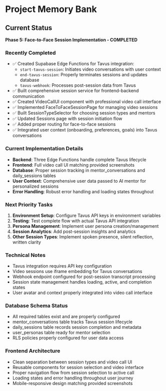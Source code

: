 # Project Memory Bank

## Current Status
**Phase 5: Face-to-Face Session Implementation - COMPLETED**

### Recently Completed
- ✅ Created Supabase Edge Functions for Tavus integration:
  - `start-tavus-session`: Initiates video conversations with user context
  - `end-tavus-session`: Properly terminates sessions and updates database
  - `tavus-webhook`: Processes post-session data from Tavus
- ✅ Built comprehensive session service for frontend-backend communication
- ✅ Created VideoCallUI component with professional video call interface
- ✅ Implemented FaceToFaceSessionPage for managing video sessions
- ✅ Built SessionTypeSelector for choosing session types and mentors
- ✅ Updated Sessions page with session initiation flow
- ✅ Added proper routing for face-to-face sessions
- ✅ Integrated user context (onboarding, preferences, goals) into Tavus conversations

### Current Implementation Details
- **Backend**: Three Edge Functions handle complete Tavus lifecycle
- **Frontend**: Full video call UI matching provided screenshots
- **Database**: Proper session tracking in mentor_conversations and daily_sessions tables
- **User Context**: Comprehensive user data passed to AI mentor for personalized sessions
- **Error Handling**: Robust error handling and loading states throughout

### Next Priority Tasks
1. **Environment Setup**: Configure Tavus API keys in environment variables
2. **Testing**: Test complete flow with actual Tavus API integration
3. **Persona Management**: Implement user persona creation/management
4. **Session Analytics**: Add post-session insights and analytics
5. **Other Session Types**: Implement spoken presence, silent reflection, written clarity

### Technical Notes
- Tavus integration requires API key configuration
- Video sessions use iframe embedding for Tavus conversations
- Webhook endpoint configured for post-session transcript processing
- Session state management handles loading, active, and completion states
- User avatar and context properly integrated into video call interface

### Database Schema Status
- All required tables exist and are properly configured
- mentor_conversations table tracks Tavus session lifecycle
- daily_sessions table records session completion and metadata
- user_personas table ready for mentor selection
- RLS policies properly configured for user data access

### Frontend Architecture
- Clean separation between session types and video call UI
- Reusable components for session selection and video interface
- Proper navigation flow from session selection to active call
- Loading states and error handling throughout user journey
- Mobile-responsive design matching provided screenshots